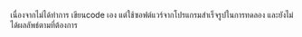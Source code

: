 เนื่องจากไม่ได้ทำการ เขียนcode เอง แต่ใช้ซอฟต์แวร์จากโปรแกรมสำเร็จรูปในการทดลอง และยังไม่ได้ผลลัพธ์ตามที่ต้องการ
